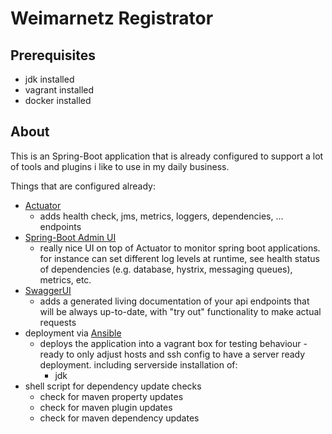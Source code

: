 Weimarnetz Registrator
====

Prerequisites
----
* jdk installed
* vagrant installed
* docker installed

About
----
This is an Spring-Boot application that is already configured to support a lot of tools and plugins i like to use in my daily business.

Things that are configured already:
* [Actuator](https://docs.spring.io/spring-boot/docs/current/reference/htmlsingle/#production-ready)
	* adds health check, jms, metrics, loggers, dependencies, ... endpoints
* [Spring-Boot Admin UI](https://github.com/codecentric/spring-boot-admin/blob/master/README.md)
	* really nice UI on top of Actuator to monitor spring boot applications. for instance can set different log 
	levels at runtime, see health status of dependencies (e.g. database, hystrix, messaging queues), metrics, etc.
* [SwaggerUI](https://swagger.io/swagger-ui/)
	* adds a generated living documentation of your api endpoints that will be always up-to-date, 
	with "try out" functionality to make actual requests 
* deployment via [Ansible](https://www.ansible.com/)
	* deploys the application into a vagrant box for testing behaviour - ready to only adjust hosts and ssh config to 
	have a server ready deployment. including serverside installation of:
		* jdk
* shell script for dependency update checks
	* check for maven property updates
	* check for maven plugin updates
	* check for maven dependency updates


